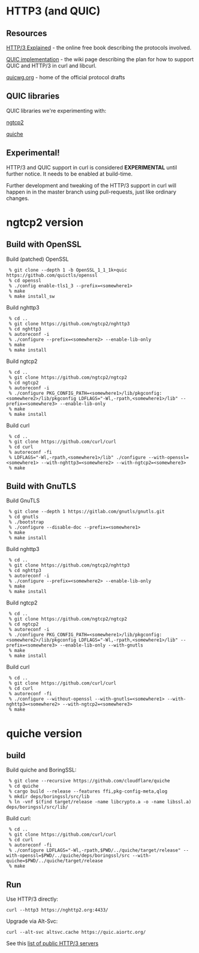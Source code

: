 # HTTP3 (and QUIC)

## Resources

[HTTP/3 Explained](https://http3-explained.haxx.se/en/) - the online free
book describing the protocols involved.

[QUIC implementation](https://github.com/curl/curl/wiki/QUIC-implementation) -
the wiki page describing the plan for how to support QUIC and HTTP/3 in curl
and libcurl.

[quicwg.org](https://quicwg.org/) - home of the official protocol drafts

## QUIC libraries

QUIC libraries we're experimenting with:

[ngtcp2](https://github.com/ngtcp2/ngtcp2)

[quiche](https://github.com/cloudflare/quiche)

## Experimental!

HTTP/3 and QUIC support in curl is considered **EXPERIMENTAL** until further
notice. It needs to be enabled at build-time.

Further development and tweaking of the HTTP/3 support in curl will happen in
in the master branch using pull-requests, just like ordinary changes.

# ngtcp2 version

## Build with OpenSSL

Build (patched) OpenSSL

     % git clone --depth 1 -b OpenSSL_1_1_1k+quic https://github.com/quictls/openssl
     % cd openssl
     % ./config enable-tls1_3 --prefix=<somewhere1>
     % make
     % make install_sw

Build nghttp3

     % cd ..
     % git clone https://github.com/ngtcp2/nghttp3
     % cd nghttp3
     % autoreconf -i
     % ./configure --prefix=<somewhere2> --enable-lib-only
     % make
     % make install

Build ngtcp2

     % cd ..
     % git clone https://github.com/ngtcp2/ngtcp2
     % cd ngtcp2
     % autoreconf -i
     % ./configure PKG_CONFIG_PATH=<somewhere1>/lib/pkgconfig:<somewhere2>/lib/pkgconfig LDFLAGS="-Wl,-rpath,<somewhere1>/lib" --prefix=<somewhere3> --enable-lib-only
     % make
     % make install

Build curl

     % cd ..
     % git clone https://github.com/curl/curl
     % cd curl
     % autoreconf -fi
     % LDFLAGS="-Wl,-rpath,<somewhere1>/lib" ./configure --with-openssl=<somewhere1> --with-nghttp3=<somewhere2> --with-ngtcp2=<somewhere3>
     % make

## Build with GnuTLS

Build GnuTLS

     % git clone --depth 1 https://gitlab.com/gnutls/gnutls.git
     % cd gnutls
     % ./bootstrap
     % ./configure --disable-doc --prefix=<somewhere1>
     % make
     % make install

Build nghttp3

     % cd ..
     % git clone https://github.com/ngtcp2/nghttp3
     % cd nghttp3
     % autoreconf -i
     % ./configure --prefix=<somewhere2> --enable-lib-only
     % make
     % make install

Build ngtcp2

     % cd ..
     % git clone https://github.com/ngtcp2/ngtcp2
     % cd ngtcp2
     % autoreconf -i
     % ./configure PKG_CONFIG_PATH=<somewhere1>/lib/pkgconfig:<somewhere2>/lib/pkgconfig LDFLAGS="-Wl,-rpath,<somewhere1>/lib" --prefix=<somewhere3> --enable-lib-only --with-gnutls
     % make
     % make install

Build curl

     % cd ..
     % git clone https://github.com/curl/curl
     % cd curl
     % autoreconf -fi
     % ./configure --without-openssl --with-gnutls=<somewhere1> --with-nghttp3=<somewhere2> --with-ngtcp2=<somewhere3>
     % make

# quiche version

## build

Build quiche and BoringSSL:

     % git clone --recursive https://github.com/cloudflare/quiche
     % cd quiche
     % cargo build --release --features ffi,pkg-config-meta,qlog
     % mkdir deps/boringssl/src/lib
     % ln -vnf $(find target/release -name libcrypto.a -o -name libssl.a) deps/boringssl/src/lib/

Build curl:

     % cd ..
     % git clone https://github.com/curl/curl
     % cd curl
     % autoreconf -fi
     % ./configure LDFLAGS="-Wl,-rpath,$PWD/../quiche/target/release" --with-openssl=$PWD/../quiche/deps/boringssl/src --with-quiche=$PWD/../quiche/target/release
     % make

## Run

Use HTTP/3 directly:

    curl --http3 https://nghttp2.org:4433/

Upgrade via Alt-Svc:

    curl --alt-svc altsvc.cache https://quic.aiortc.org/

See this [list of public HTTP/3 servers](https://bagder.github.io/HTTP3-test/)
